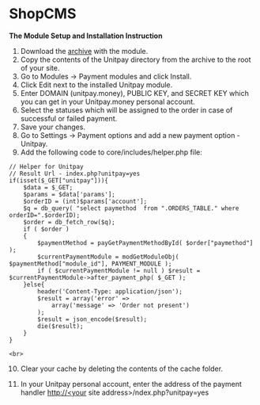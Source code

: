 # ShopCMS

**The Module Setup and Installation Instruction**

1. Download the [archive](https://github.com/unitpay/shopcms-module/archive/master.zip) with the module.
2. Copy the contents of the Unitpay directory from the archive to the root of your site.
3. Go to Modules -&gt; Payment modules and click Install.
4. Click Edit next to the installed Unitpay module.
5. Enter DOMAIN \(unitpay.money\), PUBLIC KEY, and SECRET KEY which you can get in your Unitpay.money personal account.
6. Select the statuses which will be assigned to the order in case of successful or failed payment.
7. Save your changes.
8. Go to Settings -&gt; Payment options and add a new payment option - Unitpay.
9. Add the following code to core/includes/helper.php file:

```text
// Helper for Unitpay
// Result Url - index.php?unitpay=yes
if(isset($_GET["unitpay"])){
    $data = $_GET;
    $params = $data['params'];
    $orderID = (int)$params['account'];
    $q = db_query( "select paymethod  from ".ORDERS_TABLE." where orderID=".$orderID);
    $order = db_fetch_row($q);
    if ( $order )
    {
        $paymentMethod = payGetPaymentMethodById( $order["paymethod"] );
        $currentPaymentModule = modGetModuleObj( $paymentMethod["module_id"], PAYMENT_MODULE );
        if ( $currentPaymentModule != null ) $result = $currentPaymentModule->after_payment_php( $_GET );
    }else{
        header('Content-Type: application/json');
        $result = array('error' =>
            array('message' => 'Order not present')
        );
        $result = json_encode($result);
        die($result);
    }
}

<br>
```

10. Clear your cache by deleting the contents of the cache folder.

11. In your Unitpay personal account, enter the address of the payment handler [http://&lt;your](http://<your) site address&gt;/ndex.php?unitpay=yes


